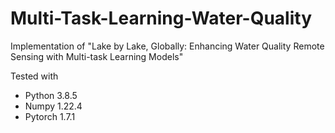 # Multi-Task-Learning-Water-Quality
Implementation of "Lake by Lake, Globally: Enhancing Water Quality Remote Sensing with Multi-task Learning Models"

Tested with 
- Python 3.8.5
- Numpy 1.22.4
- Pytorch 1.7.1
